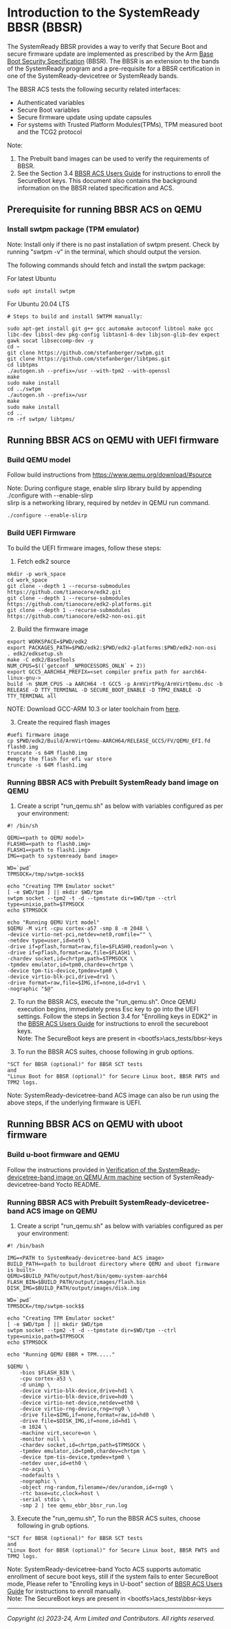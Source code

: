 # Introduction to the SystemReady BBSR (BBSR)

The SystemReady BBSR provides a way to verify that Secure Boot and secure firmware update are implemented as prescribed by the Arm [Base Boot Security Specification](https://developer.arm.com/documentation/den0107/latest) (BBSR).  The BBSR is an extension to the bands of the SystemReady program and a pre-requisite for a BBSR certification in one of the SystemReady-devicetree or SystemReady bands.

The BBSR ACS tests the following security related interfaces:
* Authenticated variables
* Secure Boot variables
* Secure firmware update using update capsules
* For systems with Trusted Platform Modules(TPMs), TPM measured boot and the TCG2 protocol

Note:
1. The Prebuilt band images can be used to verify the requirements of BBSR.
2. See the Section 3.4 [BBSR ACS Users Guide](https://developer.arm.com/documentation/102872/latest) for instructions to enroll the SecureBoot keys.
This document also contains the background information on the BBSR related specification and ACS.

## Prerequisite for running BBSR ACS on QEMU

### Install swtpm package (TPM emulator)
Note: Install only if there is no past installation of swtpm present. Check by running "swtpm -v" in the terminal, which should output the version.

The following commands should fetch and install the swtpm package:

For latest Ubuntu
```
sudo apt install swtpm
```

For Ubuntu 20.04 LTS
```
# Steps to build and install SWTPM manually:

sudo apt-get install git g++ gcc automake autoconf libtool make gcc libc-dev libssl-dev pkg-config libtasn1-6-dev libjson-glib-dev expect gawk socat libseccomp-dev -y
cd ~
git clone https://github.com/stefanberger/swtpm.git
git clone https://github.com/stefanberger/libtpms.git
cd libtpms
./autogen.sh --prefix=/usr --with-tpm2 --with-openssl
make
sudo make install
cd ../swtpm
./autogen.sh --prefix=/usr
make
sudo make install
cd ..
rm -rf swtpm/ libtpms/
```

## Running BBSR ACS on QEMU with UEFI firmware

### Build QEMU model
Follow build instructions from https://www.qemu.org/download/#source

Note: During configure stage, enable slirp library build by appending ./configure with --enable-slirp <br>
slirp is a networking library, required by netdev in QEMU run command.
```
./configure --enable-slirp
```

### Build UEFI Firmware
To build the UEFI firmware images, follow these steps:
1. Fetch edk2 source
```
mkdir -p work_space
cd work_space
git clone --depth 1 --recurse-submodules https://github.com/tianocore/edk2.git
git clone --depth 1 --recurse-submodules https://github.com/tianocore/edk2-platforms.git
git clone --depth 1 --recurse-submodules https://github.com/tianocore/edk2-non-osi.git
```

2. Build the firmware image
```
export WORKSPACE=$PWD/edk2
export PACKAGES_PATH=$PWD/edk2:$PWD/edk2-platforms:$PWD/edk2-non-osi
. edk2/edksetup.sh
make -C edk2/BaseTools
NUM_CPUS=$((`getconf _NPROCESSORS_ONLN` + 2))
export GCC5_AARCH64_PREFIX=<set compiler prefix path for aarch64-linux-gnu->
build -n $NUM_CPUS -a AARCH64 -t GCC5 -p ArmVirtPkg/ArmVirtQemu.dsc -b RELEASE -D TTY_TERMINAL -D SECURE_BOOT_ENABLE -D TPM2_ENABLE -D TTY_TERMINAL all
```

NOTE: Download GCC-ARM 10.3 or later toolchain from [here](https://developer.arm.com/tools-and-software/open-source-software/developer-tools/gnu-toolchain/gnu-a/downloads). <br />

3. Create the required flash images
```
#uefi firmware image
cp $PWD/edk2/Build/ArmVirtQemu-AARCH64/RELEASE_GCC5/FV/QEMU_EFI.fd flash0.img
truncate -s 64M flash0.img
#empty the flash for efi var store
truncate -s 64M flash1.img
```

### Running BBSR ACS with Prebuilt SystemReady band image on QEMU
1. Create a script "run_qemu.sh" as below with variables configured as per your environment:

```
#! /bin/sh

QEMU=<path to QEMU model>
FLASH0=<path to flash0.img>
FLASH1=<path to flash1.img>
IMG=<path to systemready band image>

WD=`pwd`
TPMSOCK=/tmp/swtpm-sock$$

echo "Creating TPM Emulator socket"
[ -e $WD/tpm ] || mkdir $WD/tpm
swtpm socket --tpm2 -t -d --tpmstate dir=$WD/tpm --ctrl type=unixio,path=$TPMSOCK
echo $TPMSOCK

echo "Running QEMU Virt model"
$QEMU -M virt -cpu cortex-a57 -smp 8 -m 2048 \
-device virtio-net-pci,netdev=net0,romfile="" \
-netdev type=user,id=net0 \
-drive if=pflash,format=raw,file=$FLASH0,readonly=on \
-drive if=pflash,format=raw,file=$FLASH1 \
-chardev socket,id=chrtpm,path=$TPMSOCK \
-tpmdev emulator,id=tpm0,chardev=chrtpm \
-device tpm-tis-device,tpmdev=tpm0 \
-device virtio-blk-pci,drive=drv1 \
-drive format=raw,file=$IMG,if=none,id=drv1 \
-nographic "$@"
```

2. To run the BBSR ACS, execute the "run_qemu.sh".
Once QEMU execution begins, immediately press Esc key to go into the UEFI settings. Follow the steps in Section 3.4 for "Enrolling keys in EDK2" in the [BBSR ACS Users Guide](https://developer.arm.com/documentation/102872/latest) for instructions to enroll the secureboot keys. <br>
Note: The SecureBoot keys are present in \<bootfs>\acs_tests/bbsr-keys


3. To run the BBSR ACS suites, choose following in grub options.
```
"SCT for BBSR (optional)" for BBSR SCT tests
and
"Linux Boot for BBSR (optional)" for Secure Linux boot, BBSR FWTS and TPM2 logs.
```

Note: SystemReady-devicetree-band ACS image can also be run using the above steps, if the underlying firmware is UEFI.

## Running BBSR ACS on QEMU with uboot firmware

### Build u-boot firmware and QEMU
Follow the instructions provided in [Verification of the SystemReady-devicetree-band image on QEMU Arm machine](../../SystemReady-devicetree-band/README.md#verification-of-the-systemready-devicetree-band-image-on-qemu-arm-machine) section of SystemReady-devicetree-band Yocto README.

### Running BBSR ACS with Prebuilt SystemReady-devicetree-band ACS image on QEMU
1. Create a script "run_qemu.sh" as below with variables configured as per your environment:

```
#! /bin/bash

IMG=<PATH to SystemReady-devicetree-band ACS image>
BUILD_PATH=<path to buildroot directory where QEMU and uboot firmware is built>
QEMU=$BUILD_PATH/output/host/bin/qemu-system-aarch64
FLASH_BIN=$BUILD_PATH/output/images/flash.bin
DISK_IMG=$BUILD_PATH/output/images/disk.img

WD=`pwd`
TPMSOCK=/tmp/swtpm-sock$$

echo "Creating TPM Emulator socket"
[ -e $WD/tpm ] || mkdir $WD/tpm
swtpm socket --tpm2 -t -d --tpmstate dir=$WD/tpm --ctrl type=unixio,path=$TPMSOCK
echo $TPMSOCK

echo "Running QEMU EBBR + TPM....."

$QEMU \
    -bios $FLASH_BIN \
    -cpu cortex-a53 \
    -d unimp \
    -device virtio-blk-device,drive=hd1 \
    -device virtio-blk-device,drive=hd0 \
    -device virtio-net-device,netdev=eth0 \
    -device virtio-rng-device,rng=rng0 \
    -drive file=$IMG,if=none,format=raw,id=hd0 \
    -drive file=$DISK_IMG,if=none,id=hd1 \
    -m 1024 \
    -machine virt,secure=on \
    -monitor null \
    -chardev socket,id=chrtpm,path=$TPMSOCK \
    -tpmdev emulator,id=tpm0,chardev=chrtpm \
    -device tpm-tis-device,tpmdev=tpm0 \
    -netdev user,id=eth0 \
    -no-acpi \
    -nodefaults \
    -nographic \
    -object rng-random,filename=/dev/urandom,id=rng0 \
    -rtc base=utc,clock=host \
    -serial stdio \
    -smp 2 | tee qemu_ebbr_bbsr_run.log

```

3. Execute the "run_qemu.sh", To run the BBSR ACS suites, choose following in grub options.
```
"SCT for BBSR (optional)" for BBSR SCT tests
and
"Linux Boot for BBSR (optional)" for Secure Linux boot, BBSR FWTS and TPM2 logs.
```

Note: SystemReady-devicetree-band Yocto ACS supports automatic enrollment of secure boot keys, still if the system fails to enter SecureBoot mode, Please refer to "Enrolling keys in U-boot" section of [BBSR ACS Users Guide](https://developer.arm.com/documentation/102872/latest) for instructions to enroll manually. <br>
Note: The SecureBoot keys are present in \<bootfs>\acs_tests\bbsr-keys

--------------
*Copyright (c) 2023-24, Arm Limited and Contributors. All rights reserved.*
